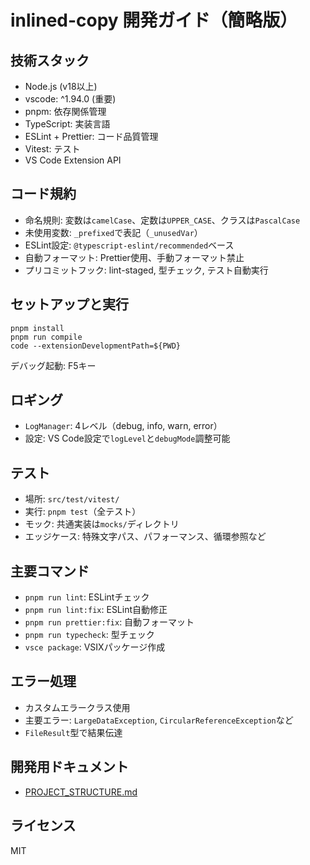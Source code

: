 # inlined-copy 開発ガイド（簡略版）

## 技術スタック
- Node.js (v18以上)
- vscode: ^1.94.0 (重要)
- pnpm: 依存関係管理
- TypeScript: 実装言語
- ESLint + Prettier: コード品質管理
- Vitest: テスト
- VS Code Extension API

## コード規約
- 命名規則: 変数は`camelCase`、定数は`UPPER_CASE`、クラスは`PascalCase`
- 未使用変数: `_prefixed`で表記（`_unusedVar`）
- ESLint設定: `@typescript-eslint/recommended`ベース
- 自動フォーマット: Prettier使用、手動フォーマット禁止
- プリコミットフック: lint-staged, 型チェック, テスト自動実行

## セットアップと実行
```
pnpm install
pnpm run compile
code --extensionDevelopmentPath=${PWD}
```
デバッグ起動: F5キー

## ロギング
- `LogManager`: 4レベル（debug, info, warn, error）
- 設定: VS Code設定で`logLevel`と`debugMode`調整可能

## テスト
- 場所: `src/test/vitest/`
- 実行: `pnpm test`（全テスト）
- モック: 共通実装は`mocks/`ディレクトリ
- エッジケース: 特殊文字パス、パフォーマンス、循環参照など

## 主要コマンド
- `pnpm run lint`: ESLintチェック
- `pnpm run lint:fix`: ESLint自動修正
- `pnpm run prettier:fix`: 自動フォーマット
- `pnpm run typecheck`: 型チェック
- `vsce package`: VSIXパッケージ作成

## エラー処理
- カスタムエラークラス使用
- 主要エラー: `LargeDataException`, `CircularReferenceException`など
- `FileResult`型で結果伝達


## 開発用ドキュメント
- [PROJECT_STRUCTURE.md](PROJECT_STRUCTURE.md)


## ライセンス
MIT